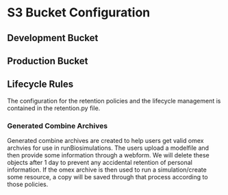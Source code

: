 # S3 Bucket Configuration

## Development Bucket

## Production Bucket

## Lifecycle Rules

The configuration for the retention policies and the lifecycle management is contained in the retention.py file.

### Generated Combine Archives

Generated combine archives are created to help users get valid omex archvies for use in runBiosimulations. The users upload a modelfile and then provide some information through a webform. We will delete these objects after 1 day to prevent any accidental retention of personal information.
If the omex archive is then used to run a simulation/create some resource, a copy will be saved through that process according to those policies.
